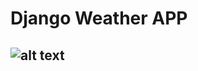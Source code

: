 # Django Weather APP

## ![alt text](https://github.com/ImtiH/WeatherProject/blob/main/projectscreenshot.jpg?raw=true)



